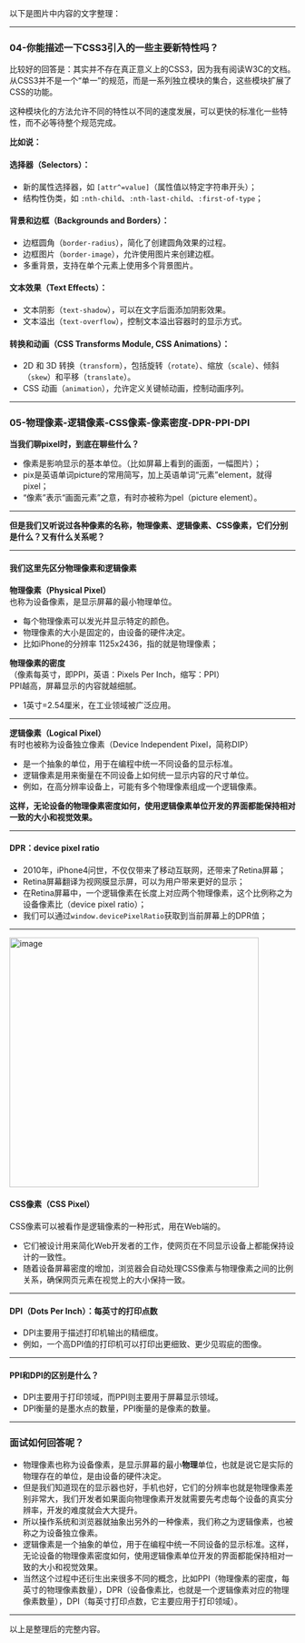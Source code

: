 以下是图片中内容的文字整理：

---

### 04-你能描述一下CSS3引入的一些主要新特性吗？

比较好的回答是：其实并不存在真正意义上的CSS3，因为我有阅读W3C的文档。从CSS3并不是一个“单一”的规范，而是一系列独立模块的集合，这些模块扩展了CSS的功能。

这种模块化的方法允许不同的特性以不同的速度发展，可以更快的标准化一些特性，而不必等待整个规范完成。

**比如说：**

#### 选择器（Selectors）：
- 新的属性选择器，如 `[attr^=value]`（属性值以特定字符串开头）；
- 结构性伪类，如 `:nth-child`、`:nth-last-child`、`:first-of-type`；

#### 背景和边框（Backgrounds and Borders）：
- 边框圆角（`border-radius`），简化了创建圆角效果的过程。
- 边框图片（`border-image`），允许使用图片来创建边框。
- 多重背景，支持在单个元素上使用多个背景图片。

#### 文本效果（Text Effects）：
- 文本阴影（`text-shadow`），可以在文字后面添加阴影效果。
- 文本溢出（`text-overflow`），控制文本溢出容器时的显示方式。

#### 转换和动画（CSS Transforms Module, CSS Animations）：
- 2D 和 3D 转换（`transform`），包括旋转（`rotate`）、缩放（`scale`）、倾斜（`skew`）和平移（`translate`）。
- CSS 动画（`animation`），允许定义关键帧动画，控制动画序列。

---

### 05-物理像素-逻辑像素-CSS像素-像素密度-DPR-PPI-DPI

**当我们聊pixel时，到底在聊些什么？**
- 像素是影响显示的基本单位。（比如屏幕上看到的画面，一幅图片）；
- pix是英语单词picture的常用简写，加上英语单词“元素”element，就得pixel；
- “像素”表示“画面元素”之意，有时亦被称为pel（picture element）。

---

**但是我们又听说过各种像素的名称，物理像素、逻辑像素、CSS像素，它们分别是什么？又有什么关系呢？**

---

#### 我们这里先区分物理像素和逻辑像素

**物理像素（Physical Pixel）**  
也称为设备像素，是显示屏幕的最小物理单位。
- 每个物理像素可以发光并显示特定的颜色。
- 物理像素的大小是固定的，由设备的硬件决定。
- 比如iPhone的分辨率 1125x2436，指的就是物理像素；

**物理像素的密度**  
（像素每英寸，即PPI，英语：Pixels Per Inch，缩写：PPI）  
PPI越高，屏幕显示的内容就越细腻。
- 1英寸=2.54厘米，在工业领域被广泛应用。

---

**逻辑像素（Logical Pixel）**  
有时也被称为设备独立像素（Device Independent Pixel，简称DIP）
- 是一个抽象的单位，用于在编程中统一不同设备的显示标准。
- 逻辑像素是用来衡量在不同设备上如何统一显示内容的尺寸单位。
- 例如，在高分辨率设备上，可能有多个物理像素组成一个逻辑像素。

**这样，无论设备的物理像素密度如何，使用逻辑像素单位开发的界面都能保持相对一致的大小和视觉效果。**

---

#### DPR：device pixel ratio

- 2010年，iPhone4问世，不仅仅带来了移动互联网，还带来了Retina屏幕；
- Retina屏幕翻译为视网膜显示屏，可以为用户带来更好的显示；
- 在Retina屏幕中，一个逻辑像素在长度上对应两个物理像素，这个比例称之为设备像素比（device pixel ratio）；
- 我们可以通过`window.devicePixelRatio`获取到当前屏幕上的DPR值；

---
<img width="439" alt="image" src="https://github.com/user-attachments/assets/fd57f778-c593-4250-a5aa-b9146eb3988e" />

#### CSS像素（CSS Pixel）

CSS像素可以被看作是逻辑像素的一种形式，用在Web端的。
- 它们被设计用来简化Web开发者的工作，使网页在不同显示设备上都能保持设计的一致性。
- 随着设备屏幕密度的增加，浏览器会自动处理CSS像素与物理像素之间的比例关系，确保网页元素在视觉上的大小保持一致。

---

#### DPI（Dots Per Inch）：每英寸的打印点数

- DPI主要用于描述打印机输出的精细度。
- 例如，一个高DPI值的打印机可以打印出更细致、更少见瑕疵的图像。

---

#### PPI和DPI的区别是什么？

- DPI主要用于打印领域，而PPI则主要用于屏幕显示领域。
- DPI衡量的是墨水点的数量，PPI衡量的是像素的数量。

---

### 面试如何回答呢？

- 物理像素也称为设备像素，是显示屏幕的最小**物理**单位，也就是说它是实际的物理存在的单位，是由设备的硬件决定。
- 但是我们知道现在的显示器也好，手机也好，它们的分辨率也就是物理像素差别非常大，我们开发者如果面向物理像素开发就需要先考虑每个设备的真实分辨率，开发的难度就会大大提升。
- 所以操作系统和浏览器就抽象出另外的一种像素，我们称之为逻辑像素，也被称之为设备独立像素。
- 逻辑像素是一个抽象的单位，用于在编程中统一不同设备的显示标准。这样，无论设备的物理像素密度如何，使用逻辑像素单位开发的界面都能保持相对一致的大小和视觉效果。
- 当然这个过程中还衍生出来很多不同的概念，比如PPI（物理像素的密度，每英寸的物理像素数量），DPR（设备像素比，也就是一个逻辑像素对应的物理像素数量），DPI（每英寸打印点数，它主要应用于打印领域）。

--- 

以上是整理后的完整内容。
